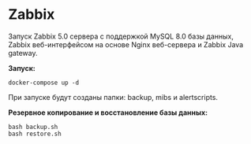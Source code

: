 # Zabbix

Запуск Zabbix 5.0 сервера с поддержкой MySQL 8.0 базы данных, Zabbix веб-интерфейсом на основе Nginx веб-сервера и Zabbix Java gateway. 

**Запуск:**
```
docker-compose up -d
```

При запуске будут созданы папки: backup, mibs и alertscripts.

**Резервное копирование и восстановление базы данных:**
```
bash backup.sh
bash restore.sh
```
